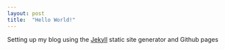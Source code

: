 ```yaml
---
layout: post
title:  "Hello World!"
---
```

Setting up my blog using the [Jekyll](https://jekyllrb.com) static site generator and Github pages
